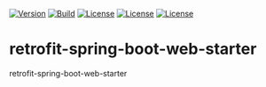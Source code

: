 [![Version](https://img.shields.io/maven-central/v/io.github.easyretrofit/retrofit-spring-boot-web-starter?logo=apache-maven&style=flat-square)](https://central.sonatype.com/artifact/io.github.easyretrofit/retrofit-spring-boot-web-starter)
[![Build](https://github.com/easyretrofit/retrofit-spring-boot-web-starter/actions/workflows/build.yml/badge.svg)](https://github.com/easyretrofit/retrofit-spring-boot-web-starter/actions/workflows/build.yml/badge.svg)
[![License](https://img.shields.io/github/license/easyretrofit/spring-boot-starter.svg)](http://www.apache.org/licenses/LICENSE-2.0)
[![License](https://img.shields.io/badge/JDK-8+-4EB1BA.svg)](https://docs.oracle.com/javase/8/)
[![License](https://img.shields.io/badge/spring--boot-2.0.0+-green.svg)]()

# retrofit-spring-boot-web-starter
retrofit-spring-boot-web-starter
